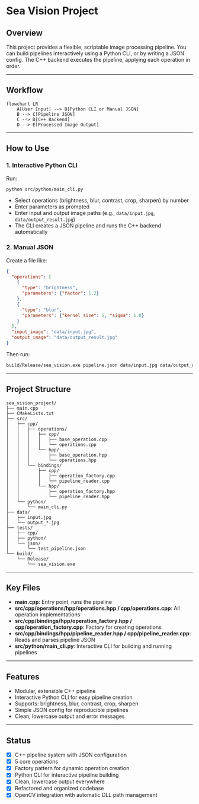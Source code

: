 # Sea Vision Project

## Overview
This project provides a flexible, scriptable image processing pipeline. You can build pipelines interactively using a Python CLI, or by writing a JSON config. The C++ backend executes the pipeline, applying each operation in order.

---

## Workflow

```mermaid
flowchart LR
    A[User Input] --> B[Python CLI or Manual JSON]
    B --> C[Pipeline JSON]
    C --> D[C++ Backend]
    D --> E[Processed Image Output]
```

---

## How to Use

### 1. Interactive Python CLI

Run:
```sh
python src/python/main_cli.py
```
- Select operations (brightness, blur, contrast, crop, sharpen) by number
- Enter parameters as prompted
- Enter input and output image paths (e.g., `data/input.jpg`, `data/output_result.jpg`)
- The CLI creates a JSON pipeline and runs the C++ backend automatically

### 2. Manual JSON

Create a file like:
```json
{
  "operations": [
    {
      "type": "brightness",
      "parameters": {"factor": 1.2}
    },
    {
      "type": "blur",
      "parameters": {"kernel_size": 5, "sigma": 1.0}
    }
  ],
  "input_image": "data/input.jpg",
  "output_image": "data/output_result.jpg"
}
```
Then run:
```sh
build/Release/sea_vision.exe pipeline.json data/input.jpg data/output_result.jpg
```

---

## Project Structure

```
sea_vision_project/
├── main.cpp
├── CMakeLists.txt
├── src/
│   ├── cpp/
│   │   ├── operations/
│   │   │   ├── cpp/
│   │   │   │   ├── base_operation.cpp
│   │   │   │   └── operations.cpp
│   │   │   └── hpp/
│   │   │       ├── base_operation.hpp
│   │   │       └── operations.hpp
│   │   └── bindings/
│   │       ├── cpp/
│   │       │   ├── operation_factory.cpp
│   │       │   └── pipeline_reader.cpp
│   │       └── hpp/
│   │           ├── operation_factory.hpp
│   │           └── pipeline_reader.hpp
│   └── python/
│       └── main_cli.py
├── data/
│   ├── input.jpg
│   └── output_*.jpg
├── tests/
│   ├── cpp/
│   ├── python/
│   └── json/
│       └── test_pipeline.json
└── build/
    └── Release/
        └── sea_vision.exe
```

---

## Key Files

- **main.cpp**: Entry point, runs the pipeline
- **src/cpp/operations/hpp/operations.hpp / cpp/operations.cpp**: All operation implementations
- **src/cpp/bindings/hpp/operation_factory.hpp / cpp/operation_factory.cpp**: Factory for creating operations
- **src/cpp/bindings/hpp/pipeline_reader.hpp / cpp/pipeline_reader.cpp**: Reads and parses pipeline JSON
- **src/python/main_cli.py**: Interactive CLI for building and running pipelines

---

## Features

- Modular, extensible C++ pipeline
- Interactive Python CLI for easy pipeline creation
- Supports: brightness, blur, contrast, crop, sharpen
- Simple JSON config for reproducible pipelines
- Clean, lowercase output and error messages

---

## Status

- [x] C++ pipeline system with JSON configuration
- [x] 5 core operations
- [x] Factory pattern for dynamic operation creation
- [x] Python CLI for interactive pipeline building
- [x] Clean, lowercase output everywhere
- [x] Refactored and organized codebase
- [x] OpenCV integration with automatic DLL path management